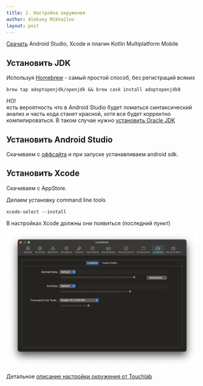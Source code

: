 ```yaml
---
title: 2. Настройка окружения
author: Aleksey Mikhailov
layout: post
---
```


[Скачать](https://kotlinlang.org/lp/mobile/ecosystem/) Android Studio, Xcode и плагин Kotlin Multiplatform Mobile

## Установить JDK

Используя [Homebrew](https://brew.sh/) - самый простой способ, без регистраций всяких

```
brew tap adoptopenjdk/openjdk && brew cask install adoptopenjdk8
```

НО!  
есть вероятность что в Android Studio будет ломаться синтаксический анализ и часть кода станет красной, хотя все будет корректно компилироваться.
В таком случае нужно [установить Oracle JDK](https://www.oracle.com/java/technologies/javase-jdk11-downloads.html)

## Установить Android Studio

Скачиваем с [оффсайта](https://developer.android.com/studio) и при запуске устанавливаем android sdk. 

## Установить Xcode

Скачиваем с AppStore.

Делаем установку command line tools
```
xcode-select --install
```

В настройках Xcode должны они появиться (последний пункт)

![](/assets/2-setup-xcode-cli.png)

Детальное [описание настройки окружения от Touchlab](https://github.com/touchlab/KaMPKit/blob/master/docs/DETAILED_DEV_SETUP.md)
